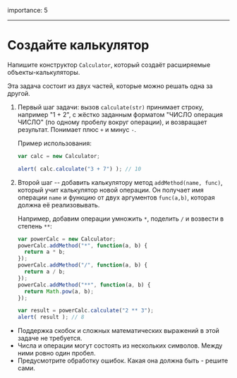 importance: 5

---

# Создайте калькулятор

Напишите конструктор `Calculator`, который создаёт расширяемые объекты-калькуляторы.

Эта задача состоит из двух частей, которые можно решать одна за другой.

1. Первый шаг задачи: вызов `calculate(str)` принимает строку, например "1 + 2", с жёстко заданным форматом "ЧИСЛО операция ЧИСЛО" (по одному пробелу вокруг операции), и возвращает результат. Понимает плюс `+` и минус `-`.

    Пример использования:

    ```js
    var calc = new Calculator;

    alert( calc.calculate("3 + 7") ); // 10
    ```
2. Второй шаг -- добавить калькулятору метод `addMethod(name, func)`, который учит калькулятор новой операции. Он получает имя операции `name` и функцию от двух аргументов `func(a,b)`, которая должна её реализовывать.

    Например, добавим операции умножить `*`, поделить `/` и возвести в степень `**`:

    ```js
    var powerCalc = new Calculator;
    powerCalc.addMethod("*", function(a, b) {
      return a * b;
    });
    powerCalc.addMethod("/", function(a, b) {
      return a / b;
    });
    powerCalc.addMethod("**", function(a, b) {
      return Math.pow(a, b);
    });

    var result = powerCalc.calculate("2 ** 3");
    alert( result ); // 8
    ```

- Поддержка скобок и сложных математических выражений в этой задаче не требуется.
- Числа и операции могут состоять из нескольких символов. Между ними ровно один пробел.
- Предусмотрите обработку ошибок. Какая она должна быть - решите сами.
